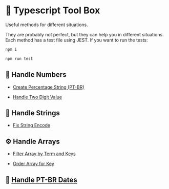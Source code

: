 # 🧰 Typescript Tool Box

Useful methods for different situations.

They are probably not perfect, but they can help you in different situations.
Each method has a test file using JEST. If you want to run the tests:

```bash
npm i
```

```bash
npm run test
```

## 🔨 Handle Numbers

- [Create Percentage String (PT-BR)](https://github.com/profdangarcia/typescript-tool-box/tree/main/CreatePercentageString)

- [Handle Two Digit Value](https://github.com/profdangarcia/typescript-tool-box/tree/main/HandleTwoDigitValue)

## 🔧 Handle Strings

- [Fix String Encode](https://github.com/profdangarcia/typescript-tool-box/tree/main/FixStringEncode)

## ⚙️ Handle Arrays

- [Filter Array by Term and Keys](https://github.com/profdangarcia/typescript-tool-box/tree/main/FilterArrayByTermAndKeys)

- [Order Array for Key](https://github.com/profdangarcia/typescript-tool-box/tree/main/OrderArrayForKey)

## 📅 [Handle PT-BR Dates](https://github.com/profdangarcia/typescript-tool-box/tree/main/Dates)



